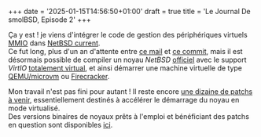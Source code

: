 +++
date = '2025-01-15T14:56:50+01:00'
draft = true
title = 'Le Journal De smolBSD, Episode 2'
+++

Ça y est ! je viens d'intégrer le code de gestion des périphériques virtuels [MMIO][1] dans [NetBSD current][2].  
Ce fut long, plus d'un an d'attente entre [ce mail][3] et [ce commit][2], mais il est désormais possible de compiler un noyau _NetBSD_ [officiel][4] avec le support _VirtIO_ [totalement virtual][5], et ainsi démarrer une machine virtuelle de type [QEMU/microvm][6] ou [Firecracker][7].

Mon travail n'est pas fini pour autant ! Il reste encore [une dizaine de patchs à venir][8], essentiellement destinés à accélérer le démarrage du noyau en mode virtualisé.  
Des versions binaires de noyaux prêts à l'emploi et bénéficiant des patchs en question sont disponibles [ici][9].

[1]: https://docs.oasis-open.org/virtio/virtio/v1.3/csd01/virtio-v1.3-csd01.html#x1-1800002
[2]: https://cvsweb.netbsd.org/bsdweb.cgi/src/sys/dev/virtio/arch/x86/virtio_mmio_cmdline.c?rev=1.1
[3]: https://mail-index.netbsd.org/tech-kern/2023/12/28/msg029394.html
[4]: https://cvsweb.netbsd.org/bsdweb.cgi/src/sys/arch/amd64/conf/MICROVM?rev=1.1
[5]: https://cvsweb.netbsd.org/bsdweb.cgi/src/sys/arch/x86/pv/
[6]: https://www.qemu.org/docs/master/system/i386/microvm.html
[7]: https://firecracker-microvm.github.io/
[8]: https://github.com/NetBSD/src/compare/trunk...NetBSDfr:NetBSD-src:nbfr_master
[9]: https://smolbsd.org/
